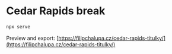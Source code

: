 # Cedar Rapids break

```sh
npx serve
```

Preview and export: [https://filipchalupa.cz/cedar-rapids-titulky/](https://filipchalupa.cz/cedar-rapids-titulky/)

